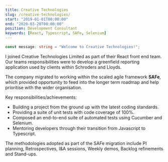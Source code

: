 ```yaml
---
title: Creative Technologies
slug: /creative-technologies/
start: "2019-01-01T00:00:00"
end: "2020-03-20T00:00:00"
position: Development Consultant
keywords: [React, Typescript, SAFe, Selenium]
---
```


```typescript
const message: string = "Welcome to Creative Technologies!";
```

I joined Creative Technologies Limited as part of their React front end team. Our teams responsibilities were to develop a greenfield reporting application used by clients within Schroders and Lloyds.

The company migrated to working within the scaled agile framework **SAFe**, which provided opportunity to feed into the longer term roadmap and help prioritise with the wider organisation.

Key responsibilities/achievements:

* Building a project from the ground up with the latest coding standards.
* Providing a suite of unit tests with code coverage of 100%.
* Composed an end-to-end suite of automated tests using Cucumber and Selenium.
* Mentoring developers through their transition from Javascript to Typescript.

The methodologies adopted as part of the SAFe migration include PI planning, Retrospectives, I&A sessions, Weekly demos, Backlog refinements and Stand-ups.
